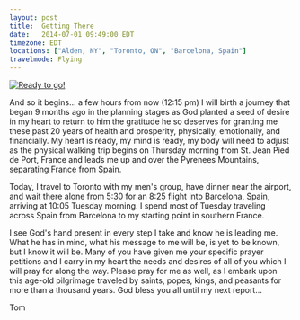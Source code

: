 ```yaml
---
layout: post
title:  Getting There
date:   2014-07-01 09:49:00 EDT
timezone: EDT
locations: ["Alden, NY", "Toronto, ON", "Barcelona, Spain"]
travelmode: Flying
---
```


<a class="imagepop pull-right" href="{{site.baseurl}}/assets/img/ready_to_go.jpg"><img src="{{site.baseurl}}/assets/img/ready_to_go.jpg" alt="Ready to go!"></a>

And so it begins... a few hours from now (12:15 pm) I will birth a journey that began 9 months ago in the planning stages as God planted a seed of desire in my heart to return to him the gratitude he so deserves for granting me these past 20 years of health and prosperity, physically, emotionally, and financially.  My heart is ready, my mind is ready, my body will need to adjust as the physical walking trip begins on Thursday morning from St. Jean Pied de Port, France and leads me up and over the Pyrenees Mountains, separating France from Spain.  

Today, I travel to Toronto with my men's group, have dinner near the airport, and wait there alone from 5:30 for an 8:25 flight into Barcelona, Spain, arriving at 10:05 Tuesday morning.  I spend most of Tuesday traveling across Spain from Barcelona to my starting point in southern France.  

I see God's hand present in every step I take and know he is leading me.  What he has in mind, what his message to me will be, is yet to be known, but I know it will be.  Many of you have given me your specific prayer petitions and I carry in my heart the needs and desires of all of you which I will pray for along the way.  Please pray for me as well, as I embark upon this age-old pilgrimage traveled by saints, popes, kings, and peasants for more than a thousand years.   God bless you all until my next report...

Tom